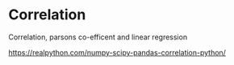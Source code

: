 # Correlation
Correlation, parsons co-efficent and linear regression


https://realpython.com/numpy-scipy-pandas-correlation-python/
